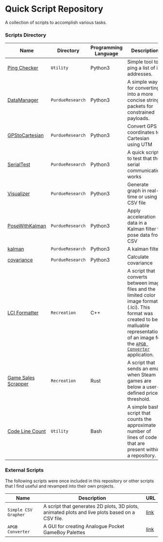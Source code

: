 # Quick Script Repository
A collection of scripts to accomplish various tasks.

### Scripts Directory
| Name | Directory | Programming Language | Description |
|------|-----------|----------------------|-------------|
| [Ping Checker](/Utility/ping_checker/ping_checker.py) | `Utility` | Python3 | Simple tool to ping a list of ip addresses. |
| [DataManager](/PurdueResearch/DataManager.py) | `PurdueResearch` | Python3 |A simple way for converting into a more concise string packets for constrained payloads.  |
| [GPStoCartesian](/PurdueResearch/GPStoCartesian.py) | `PurdueResearch` | Python3 | Convert GPS coordinates to Cartesian using UTM |
| [SerialTest](/PurdueResearch/SerialTest.py) | `PurdueResearch` | Python3 | A quick script to test that the serial communication works |
| [Visualizer](/PurdueResearch/Visualizer.py) | `PurdueResearch` | Python3 | Generate graph in real-time or using a CSV file |
| [PoseWithKalman](/PurdueResearch/PoseWithKalman.py) | `PurdueResearch` | Python3 | Apply acceleration data in a Kalman filter to pose data from CSV |
| [kalman](/PurdueResearch/kalman2.py) | `PurdueResearch` | Python3 | A kalman filter |
| [covariance](/PurdueResearch/covariance.py) | `PurdueResearch` | Python3 | Calculate covariance |
| [LCI Formatter](https://github.com/KofiAnnan97/quick_scripts/tree/master/Recreation/limited_color_img_format) | `Recreation` | C++ | A script that converts between image files and the limited color image format (.lci). This format was created to be a malluable representation of an image for the [`APGB Converter`](https://github.com/KofiAnnan97/apgb_converter) application. |
| [Game Sales Scrapper](https://github.com/KofiAnnan97/quick_scripts/tree/master/Recreation/game_sales_scrapper) | `Recreation` | Rust |A script that sends an email when Steam games are below a user-defined price threshold. |
| [Code Line Count](/Utility/code_lines.sh) | `Utility` | Bash | A simple bash script that counts the approximate number of lines of code that are present within a repository. |

### External Scripts
The following scripts were once included in this repository or other scripts that I find useful and revamped into their own projects.

| Name | Description | URL |
|------|-------------|-----|
| `Simple CSV Grapher` | A script that generates 2D plots, 3D plots, animated plots and live plots based on a CSV file. | [link](https://github.com/KofiAnnan97/simple_csv_grapher) |
| `APGB Converter` | A GUI for creating Analogue Pocket GameBoy Palettes | [link](https://github.com/KofiAnnan97/apgb_converter)